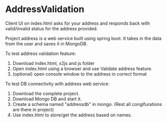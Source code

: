 # AddressValidation

Client UI on index.html asks for your address and responds back with valid/invalid status for the address provided.

Project address is a web service built using spring boot. It takes in the data from the user and saves it in MongoDB. 

To test address validation feature:
1. Download index.html, x2js and js folder
2. Open index.html using a browser and use Validate address feature.
3. (optional) open console window to the address in correct format

To test DB connectivity with address web service:
1. Download the complete project.
2. Download Mongo DB and start it.
3. Create a schema named "addressdb" in mongo. (Rest all congifurations are there in project)
4. Use index.html to store/get the address based on names.